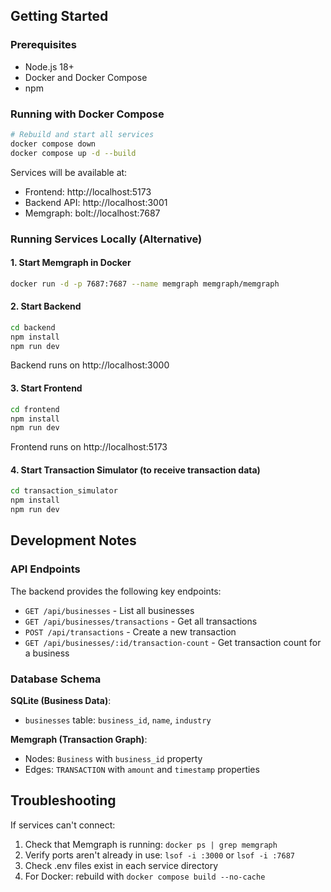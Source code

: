 ## Getting Started

### Prerequisites

- Node.js 18+
- Docker and Docker Compose
- npm

### Running with Docker Compose

```bash
# Rebuild and start all services
docker compose down
docker compose up -d --build
```

Services will be available at:
- Frontend: http://localhost:5173
- Backend API: http://localhost:3001
- Memgraph: bolt://localhost:7687

### Running Services Locally (Alternative)

#### 1. Start Memgraph in Docker

```bash
docker run -d -p 7687:7687 --name memgraph memgraph/memgraph
```

#### 2. Start Backend

```bash
cd backend
npm install
npm run dev
```
Backend runs on http://localhost:3000

#### 3. Start Frontend

```bash
cd frontend
npm install  
npm run dev
```
Frontend runs on http://localhost:5173

#### 4. Start Transaction Simulator (to receive transaction data)

```bash
cd transaction_simulator
npm install
npm run dev
```

## Development Notes

### API Endpoints

The backend provides the following key endpoints:
- `GET /api/businesses` - List all businesses
- `GET /api/businesses/transactions` - Get all transactions
- `POST /api/transactions` - Create a new transaction
- `GET /api/businesses/:id/transaction-count` - Get transaction count for a business

### Database Schema

**SQLite (Business Data)**:
- `businesses` table: `business_id`, `name`, `industry`

**Memgraph (Transaction Graph)**:
- Nodes: `Business` with `business_id` property
- Edges: `TRANSACTION` with `amount` and `timestamp` properties

## Troubleshooting

If services can't connect:
1. Check that Memgraph is running: `docker ps | grep memgraph`
2. Verify ports aren't already in use: `lsof -i :3000` or `lsof -i :7687`
3. Check .env files exist in each service directory
4. For Docker: rebuild with `docker compose build --no-cache`
